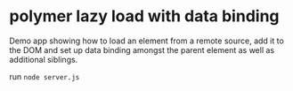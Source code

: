 polymer lazy load with data binding
====================================

Demo app showing how to load an element from a remote source, add it to the DOM and set up data binding amongst the parent element as well as additional siblings.

run `node server.js`
